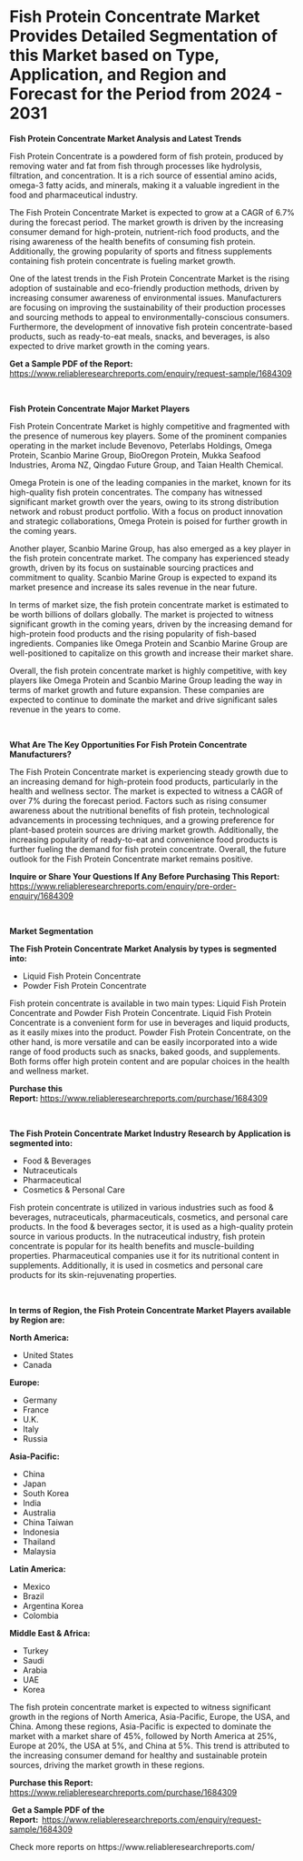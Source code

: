 <p><h1>Fish Protein Concentrate Market Provides Detailed Segmentation of this Market based on Type, Application, and Region and Forecast for the Period from 2024 - 2031</h1></p><p><strong>Fish Protein Concentrate Market Analysis and Latest Trends</strong></p>
<p><p>Fish Protein Concentrate is a powdered form of fish protein, produced by removing water and fat from fish through processes like hydrolysis, filtration, and concentration. It is a rich source of essential amino acids, omega-3 fatty acids, and minerals, making it a valuable ingredient in the food and pharmaceutical industry.</p><p>The Fish Protein Concentrate Market is expected to grow at a CAGR of 6.7% during the forecast period. The market growth is driven by the increasing consumer demand for high-protein, nutrient-rich food products, and the rising awareness of the health benefits of consuming fish protein. Additionally, the growing popularity of sports and fitness supplements containing fish protein concentrate is fueling market growth.</p><p>One of the latest trends in the Fish Protein Concentrate Market is the rising adoption of sustainable and eco-friendly production methods, driven by increasing consumer awareness of environmental issues. Manufacturers are focusing on improving the sustainability of their production processes and sourcing methods to appeal to environmentally-conscious consumers. Furthermore, the development of innovative fish protein concentrate-based products, such as ready-to-eat meals, snacks, and beverages, is also expected to drive market growth in the coming years.</p></p>
<p><strong>Get a Sample PDF of the Report:&nbsp;</strong> <a href="https://www.reliableresearchreports.com/enquiry/request-sample/1684309">https://www.reliableresearchreports.com/enquiry/request-sample/1684309</a></p>
<p>&nbsp;</p>
<p><strong>Fish Protein Concentrate Major Market Players</strong></p>
<p><p>Fish Protein Concentrate Market is highly competitive and fragmented with the presence of numerous key players. Some of the prominent companies operating in the market include Bevenovo, Peterlabs Holdings, Omega Protein, Scanbio Marine Group, BioOregon Protein, Mukka Seafood Industries, Aroma NZ, Qingdao Future Group, and Taian Health Chemical. </p><p>Omega Protein is one of the leading companies in the market, known for its high-quality fish protein concentrates. The company has witnessed significant market growth over the years, owing to its strong distribution network and robust product portfolio. With a focus on product innovation and strategic collaborations, Omega Protein is poised for further growth in the coming years.</p><p>Another player, Scanbio Marine Group, has also emerged as a key player in the fish protein concentrate market. The company has experienced steady growth, driven by its focus on sustainable sourcing practices and commitment to quality. Scanbio Marine Group is expected to expand its market presence and increase its sales revenue in the near future.</p><p>In terms of market size, the fish protein concentrate market is estimated to be worth billions of dollars globally. The market is projected to witness significant growth in the coming years, driven by the increasing demand for high-protein food products and the rising popularity of fish-based ingredients. Companies like Omega Protein and Scanbio Marine Group are well-positioned to capitalize on this growth and increase their market share.</p><p>Overall, the fish protein concentrate market is highly competitive, with key players like Omega Protein and Scanbio Marine Group leading the way in terms of market growth and future expansion. These companies are expected to continue to dominate the market and drive significant sales revenue in the years to come.</p></p>
<p>&nbsp;</p>
<p><strong>What Are The Key Opportunities For Fish Protein Concentrate Manufacturers?</strong></p>
<p><p>The Fish Protein Concentrate market is experiencing steady growth due to an increasing demand for high-protein food products, particularly in the health and wellness sector. The market is expected to witness a CAGR of over 7% during the forecast period. Factors such as rising consumer awareness about the nutritional benefits of fish protein, technological advancements in processing techniques, and a growing preference for plant-based protein sources are driving market growth. Additionally, the increasing popularity of ready-to-eat and convenience food products is further fueling the demand for fish protein concentrate. Overall, the future outlook for the Fish Protein Concentrate market remains positive.</p></p>
<p><strong>Inquire or Share Your Questions If Any Before Purchasing This Report:</strong> <a href="https://www.reliableresearchreports.com/enquiry/pre-order-enquiry/1684309">https://www.reliableresearchreports.com/enquiry/pre-order-enquiry/1684309</a></p>
<p>&nbsp;</p>
<p><strong>Market Segmentation</strong></p>
<p><strong>The Fish Protein Concentrate Market Analysis by types is segmented into:</strong></p>
<p><ul><li>Liquid Fish Protein Concentrate</li><li>Powder Fish Protein Concentrate</li></ul></p>
<p><p>Fish protein concentrate is available in two main types: Liquid Fish Protein Concentrate and Powder Fish Protein Concentrate. Liquid Fish Protein Concentrate is a convenient form for use in beverages and liquid products, as it easily mixes into the product. Powder Fish Protein Concentrate, on the other hand, is more versatile and can be easily incorporated into a wide range of food products such as snacks, baked goods, and supplements. Both forms offer high protein content and are popular choices in the health and wellness market.</p></p>
<p><strong>Purchase this Report:&nbsp;</strong><a href="https://www.reliableresearchreports.com/purchase/1684309">https://www.reliableresearchreports.com/purchase/1684309</a></p>
<p>&nbsp;</p>
<p><strong>The Fish Protein Concentrate Market Industry Research by Application is segmented into:</strong></p>
<p><ul><li>Food & Beverages</li><li>Nutraceuticals</li><li>Pharmaceutical</li><li>Cosmetics & Personal Care</li></ul></p>
<p><p>Fish protein concentrate is utilized in various industries such as food & beverages, nutraceuticals, pharmaceuticals, cosmetics, and personal care products. In the food & beverages sector, it is used as a high-quality protein source in various products. In the nutraceutical industry, fish protein concentrate is popular for its health benefits and muscle-building properties. Pharmaceutical companies use it for its nutritional content in supplements. Additionally, it is used in cosmetics and personal care products for its skin-rejuvenating properties.</p></p>
<p>&nbsp;</p>
<p><strong>In terms of Region, the Fish Protein Concentrate Market Players available by Region are:</strong></p>
<p>
    <p> <strong> North America: </strong>
        <ul>
            <li>United States</li>
            <li>Canada</li>
        </ul>
        </p> 
    <p> <strong> Europe: </strong>
        <ul>
            <li>Germany</li>
            <li>France</li>
            <li>U.K.</li>
            <li>Italy</li>
            <li>Russia</li>
        </ul>
        </p> 
    <p> <strong> Asia-Pacific: </strong>
        <ul>
            <li>China</li>
            <li>Japan</li>
            <li>South Korea</li>
            <li>India</li>
            <li>Australia</li>
            <li>China Taiwan</li>
            <li>Indonesia</li>
            <li>Thailand</li>
            <li>Malaysia</li>
        </ul>
        </p> 
    <p> <strong> Latin America: </strong>
        <ul>
            <li>Mexico</li>
            <li>Brazil</li>
            <li>Argentina Korea</li>
            <li>Colombia</li>
        </ul>
        </p> 
    <p> <strong> Middle East & Africa: </strong>
        <ul>
            <li>Turkey</li>
            <li>Saudi</li>
            <li>Arabia</li>
            <li>UAE</li>
            <li>Korea</li>
        </ul>
    </p>
    </p>
<p><p>The fish protein concentrate market is expected to witness significant growth in the regions of North America, Asia-Pacific, Europe, the USA, and China. Among these regions, Asia-Pacific is expected to dominate the market with a market share of 45%, followed by North America at 25%, Europe at 20%, the USA at 5%, and China at 5%. This trend is attributed to the increasing consumer demand for healthy and sustainable protein sources, driving the market growth in these regions.</p></p>
<p><strong>Purchase this Report: </strong><a href="https://www.reliableresearchreports.com/purchase/1684309">https://www.reliableresearchreports.com/purchase/1684309</a></p>
<p>&nbsp;<strong>Get a Sample PDF of the Report:&nbsp;&nbsp;</strong><a href="https://www.reliableresearchreports.com/enquiry/request-sample/1684309">https://www.reliableresearchreports.com/enquiry/request-sample/1684309</a></p>
<p><strong></strong></p>
<p>Check more reports on https://www.reliableresearchreports.com/</p>